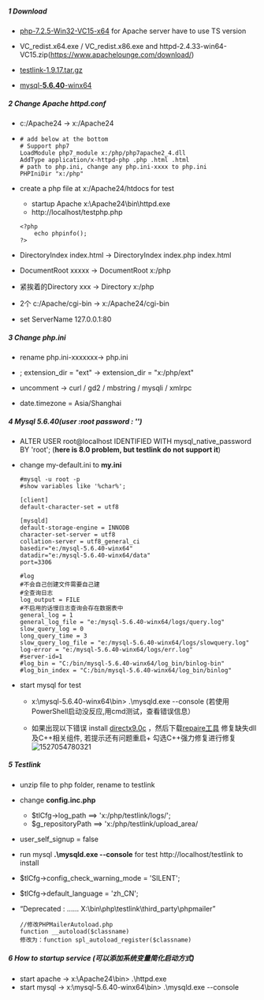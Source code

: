 ##### 1 Download

- [php-7.2.5-Win32-VC15-x64](https://windows.php.net/download#php-7.2)  for Apache server  have to use TS version

- VC_redist.x64.exe / VC_redist.x86.exe and httpd-2.4.33-win64-VC15.zip(https://www.apachelounge.com/download/)

- [testlink-1.9.17.tar.gz](https://sourceforge.net/projects/testlink/files/latest/download?source=files)

- [mysql-**5.6.40**-winx64](https://dev.mysql.com/downloads/mysql/5.6.html#downloads)



##### 2 Change Apache **httpd.conf**

- c:/Apache24 -> x:/Apache24

- ```
  # add below at the bottom
  # Support php7
  LoadModule php7_module x:/php/php7apache2_4.dll
  AddType application/x-httpd-php .php .html .html
  # path to php.ini, change any php.ini-xxxx to php.ini
  PHPIniDir "x:/php"
  ```

- create a php file at x:/Apache24/htdocs for test

  - startup Apache     x:\Apache24\bin\httpd.exe
  - http://localhost/testphp.php

  ```
  <?php
      echo phpinfo();
  ?>
  ```

- DirectoryIndex index.html -> DirectoryIndex index.php index.html

- DocumentRoot xxxxx ->  DocumentRoot x:/php

- 紧挨着的Directory xxx -> Directory x:/php

- 2个 c:/Apache/cgi-bin -> x:/Apache24/cgi-bin

- set ServerName 127.0.0.1:80



##### 3 Change **php.ini**

- rename php.ini-xxxxxxx-> php.ini

- ; extension_dir = "ext" -> extension_dir = "x:/php/ext"

- uncomment  -> curl / gd2 / mbstring / mysqli / xmlrpc

- date.timezone = Asia/Shanghai



##### 4 Mysql **5.6.40**(user :root password : '')

- ALTER USER root@localhost IDENTIFIED WITH mysql_native_password BY 'root'; (**here is 8.0 problem, but testlink do not support it**)

- change my-default.ini to **my.ini**

  ```
  #mysql -u root -p
  #show variables like '%char%';

  [client]
  default-character-set = utf8

  [mysqld]
  default-storage-engine = INNODB
  character-set-server = utf8
  collation-server = utf8_general_ci
  basedir="e:/mysql-5.6.40-winx64"
  datadir="e:/mysql-5.6.40-winx64/data"
  port=3306

  #log
  #不会自己创建文件需要自己建
  #全查询日志
  log_output = FILE
  #不启用的话慢日志查询会存在数据表中
  general_log = 1
  general_log_file = "e:/mysql-5.6.40-winx64/logs/query.log"
  slow_query_log = 0
  long_query_time = 3
  slow_query_log_file = "e:/mysql-5.6.40-winx64/logs/slowquery.log"
  log-error = "e:/mysql-5.6.40-winx64/logs/err.log"
  #server-id=1
  #log_bin = "C:/bin/mysql-5.6.40-winx64/log_bin/binlog-bin"
  #log_bin_index = "C:/bin/mysql-5.6.40-winx64/log_bin/binlog"
  ```

- start mysql for test

  - x:\mysql-5.6.40-winx64\bin> .\mysqld.exe --console (若使用PowerShell启动没反应,用cmd测试，查看错误信息）

  -  如果出现以下错误   install [directx9.0c](http://www.jb51.net/softjc/368601.html) ，然后下载[repaire工具](http://www.crsky.com/soft/31471.html)   修复缺失dll及C++相关组件, 若提示还有问题重启+ 勾选C++强力修复进行修复                        ![1527054780321](.\images\mysql-error.jpg)



##### 5 Testlink

- unzip file to php folder, rename to testlink

- change **config.inc.php**

  - $tlCfg->log_path  ==>  'x:/php/testlink/logs/';
  - $g_repositoryPath ==> 'x:/php/testlink/upload_area/

- user_self_signup = false

- run mysql **.\mysqld.exe --console** for test http://localhost/testlink to install

- $tlCfg->config_check_warning_mode = 'SILENT';

- $tlCfg->default_language = 'zh_CN';

- “Deprecated : ...... X:\bin\php\testlink\third_party\phpmailer”

  ```
  //修改PHPMailerAutoload.php
  function __autoload($classname)
  修改为：function spl_autoload_register($classname)
  ```



##### 6 How to startup service (可以添加系统变量简化启动方式)

- start apache -> x:\Apache24\bin> .\httpd.exe
- start mysql -> x:\mysql-5.6.40-winx64\bin> .\mysqld.exe --console


